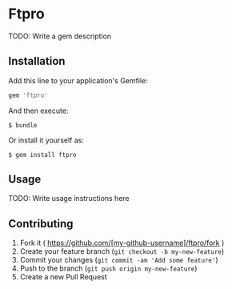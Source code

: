 # Ftpro

TODO: Write a gem description

## Installation

Add this line to your application's Gemfile:

```ruby
gem 'ftpro'
```

And then execute:

    $ bundle

Or install it yourself as:

    $ gem install ftpro

## Usage

TODO: Write usage instructions here

## Contributing

1. Fork it ( https://github.com/[my-github-username]/ftpro/fork )
2. Create your feature branch (`git checkout -b my-new-feature`)
3. Commit your changes (`git commit -am 'Add some feature'`)
4. Push to the branch (`git push origin my-new-feature`)
5. Create a new Pull Request
